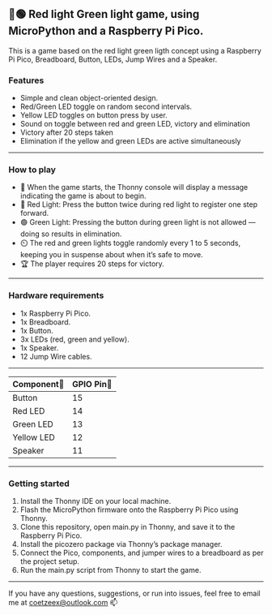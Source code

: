 ## 🔴🟢 Red light Green light game, using MicroPython and a Raspberry Pi Pico.
This is a game based on the red light green ligth concept using a Raspberry Pi Pico, Breadboard, Button, LEDs, Jump Wires and a Speaker.

### Features
- Simple and clean object-oriented design.
- Red/Green LED toggle on random second intervals.
- Yellow LED toggles on button press by user.
- Sound on toggle between red and green LED, victory and elimination
- Victory after 20 steps taken
- Elimination if the yellow and green LEDs are active simultaneously
---
### How to play
- 🏁 When the game starts, the Thonny console will display a message indicating the game is about to begin.
- 🔴 Red Light: Press the button twice during red light to register one step forward.
- 🟢 Green Light: Pressing the button during green light is not allowed — doing so results in elimination.
- ⏲️ The red and green lights toggle randomly every 1 to 5 seconds, keeping you in suspense about when it’s safe to move.
- 🏆 The player requires 20 steps for victory.
---
### Hardware requirements
- 1x Raspberry Pi Pico.
- 1x Breadboard.
- 1x Button.
- 3x LEDs (red, green and yellow).
- 1x Speaker.
- 12 Jump Wire cables.
---
|Component🔌|GPIO Pin📍|  
|---------|--------|
|Button|15|
|Red LED|14|
|Green LED|13|
|Yellow LED|12|
|Speaker|11|
---
### Getting started
1. Install the Thonny IDE on your local machine.
2. Flash the MicroPython firmware onto the Raspberry Pi Pico using Thonny.
3. Clone this repository, open main.py in Thonny, and save it to the Raspberry Pi Pico.
4. Install the picozero package via Thonny’s package manager.
5. Connect the Pico, components, and jumper wires to a breadboard as per the project setup.
6. Run the main.py script from Thonny to start the game.
---
If you have any questions, suggestions, or run into issues, feel free to email me at coetzeex@outlook.com 📫
